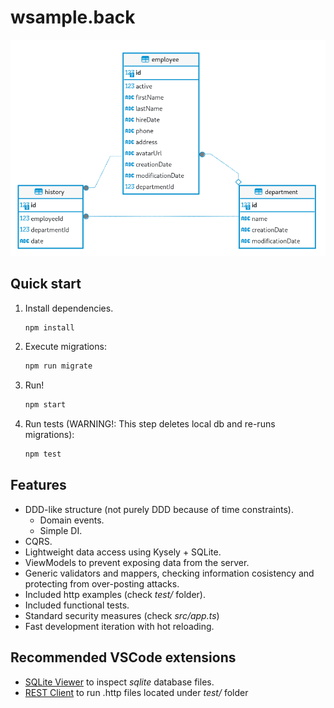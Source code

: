 # wsample.back

![Diagram](.assets/diagram.png)

## Quick start

1. Install dependencies.
   ```sh
   npm install
   ```
 
2. Execute migrations:
   ```sh
   npm run migrate
   ```

3. Run!
   ```sh
   npm start
   ```

4. Run tests (WARNING!: This step deletes local db and re-runs migrations):
   ```sh
   npm test
   ```

## Features

- DDD-like structure (not purely DDD because of time constraints).
  - Domain events.
  - Simple DI.
- CQRS.
- Lightweight data access using Kysely + SQLite.
- ViewModels to prevent exposing data from the server.
- Generic validators and mappers, checking information cosistency and protecting from over-posting attacks.
- Included http examples (check *test/* folder).
- Included functional tests.
- Standard security measures (check *src/app.ts*)
- Fast development iteration with hot reloading.

## Recommended VSCode extensions

* [SQLite Viewer](https://open-vsx.org/vscode/item?itemName=qwtel.sqlite-viewer) to inspect *sqlite* database files.
* [REST Client](https://open-vsx.org/vscode/item?itemName=humao.rest-client) to run .http files located under *test/* folder
